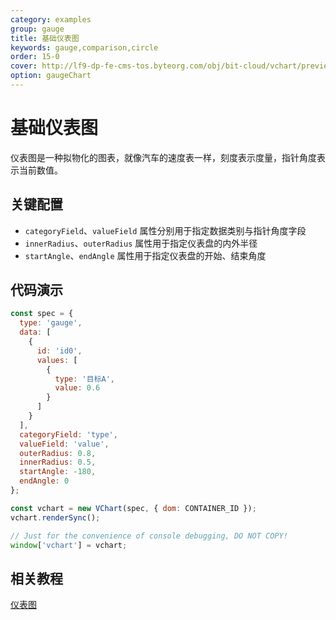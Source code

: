 ```yaml
---
category: examples
group: gauge
title: 基础仪表图
keywords: gauge,comparison,circle
order: 15-0
cover: http://lf9-dp-fe-cms-tos.byteorg.com/obj/bit-cloud/vchart/preview/gauge-chart/basic-gauge.png
option: gaugeChart
---
```


# 基础仪表图

仪表图是一种拟物化的图表，就像汽车的速度表一样，刻度表示度量，指针角度表示当前数值。

## 关键配置

- `categoryField`、`valueField` 属性分别用于指定数据类别与指针角度字段
- `innerRadius`、`outerRadius` 属性用于指定仪表盘的内外半径
- `startAngle`、`endAngle` 属性用于指定仪表盘的开始、结束角度

## 代码演示

```javascript livedemo
const spec = {
  type: 'gauge',
  data: [
    {
      id: 'id0',
      values: [
        {
          type: '目标A',
          value: 0.6
        }
      ]
    }
  ],
  categoryField: 'type',
  valueField: 'value',
  outerRadius: 0.8,
  innerRadius: 0.5,
  startAngle: -180,
  endAngle: 0
};

const vchart = new VChart(spec, { dom: CONTAINER_ID });
vchart.renderSync();

// Just for the convenience of console debugging, DO NOT COPY!
window['vchart'] = vchart;
```

## 相关教程

[仪表图](link)
